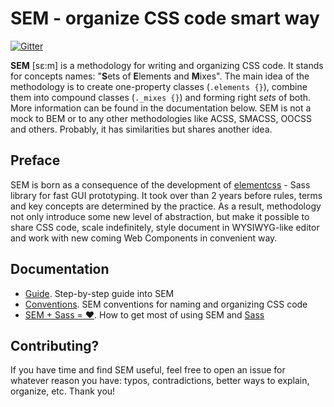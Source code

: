 # SEM - organize CSS code smart way

[![Gitter](https://badges.gitter.im/Join%20Chat.svg)](https://gitter.im/timfayz/elementcss?utm_source=badge&utm_medium=badge&utm_campaign=pr-badge)

**SEM** [sɛ:m] is a methodology for writing and organizing CSS code. It stands for concepts names: "**S**ets of **E**lements and **M**ixes". The main idea of the methodology is to create one-property classes (`.elements {}`), combine them into compound classes (`._mixes {}`) and forming right *sets* of both. More information can be found in the documentation below. SEM is not a mock to BEM or to any other methodologies like ACSS, SMACSS, OOCSS and others. Probably, it has similarities but shares another idea.

## Preface
SEM is born as a consequence of the development of [elementcss](https://github.com/timfayz/elementcss) - Sass library for fast GUI prototyping. It took over than 2 years before rules, terms and key concepts are determined by the practice. As a result, methodology not only introduce some new level of abstraction, but make it possible to share CSS code, scale indefinitely, style document in WYSIWYG-like editor and work with new coming Web Components in convenient way.

## Documentation
- [Guide](SEM/blob/master/docs/explanation.md). Step-by-step guide into SEM
- [Conventions](SEM/blob/master/docs/conventions.md). SEM conventions for naming and organizing CSS code 
- [SEM + Sass = ❤](SEM/blob/master/docs/sem_and_sass.md). How to get most of using SEM and [Sass](https://sass-lang.com/)

## Contributing?
If you have time and find SEM useful, feel free to open an issue for whatever reason you have: typos, contradictions, better ways to explain, organize, etc. Thank you!
